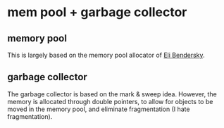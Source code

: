 # mem pool + garbage collector

## memory pool
This is largely based on the memory pool allocator of [Eli Bendersky](http://eli.thegreenplace.net/2008/10/17/memmgr-a-fixed-pool-memory-allocator/).

## garbage collector
The garbage collector is based on the mark & sweep idea. However, the memory is allocated through double pointers, to allow
for objects to be moved in the memory pool, and eliminate fragmentation (I hate fragmentation).
